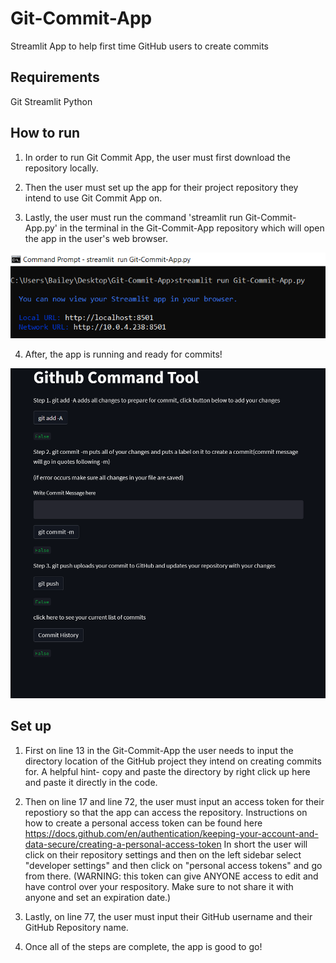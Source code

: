 # Git-Commit-App
Streamlit App to help first time GitHub users to create commits 

## Requirements

Git
Streamlit
Python

## How to run
1. In order to run Git Commit App, the user must first download the repository locally. 

2. Then the user must set up the app for their project repository they intend to use Git Commit App on. 

3. Lastly, the user must run the command 'streamlit run Git-Commit-App.py' in the terminal in the Git-Commit-App repository which will open the app in the user's web browser. 

![Screenshot](terminalStreamlit.png)

4. After, the app is running and ready for commits!

![Screenshot](GitCommitApp.png)

## Set up

1. First on line 13 in the Git-Commit-App the user needs to input the directory location of the GitHub project they intend on creating commits for.
A helpful hint- copy and paste the directory by right click up here and paste it directly in the code.




2. Then on line 17 and line 72, the user must input an access token for their repostiory so that the app can access the repository. Instructions on how to create a personal access token can be found here https://docs.github.com/en/authentication/keeping-your-account-and-data-secure/creating-a-personal-access-token
In short the user will click on their repository settings and then on the left sidebar select "developer settings" and then click on "personal access tokens" and go from there. (WARNING: this token can give ANYONE access to edit and have control over your respository. Make sure to not share it with anyone and set an expiration date.) 



3. Lastly, on line 77, the user must input their GitHub username and their GitHub Repository name.

4. Once all of the steps are complete, the app is good to go!

